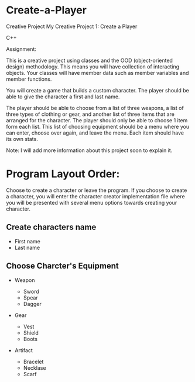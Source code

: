 # Create-a-Player
Creative Project
My Creative Project 1: Create a Player

C++

Assignment:

This is a creative project using classes and the OOD (object-oriented design) methodology. 
This means you will have collection of interacting objects. 
Your classes will have member data such as member variables and member functions.

You will create a game that builds a custom character. The player should be able to give the character a first and last name. 

The player should be able to choose from a list of three weapons, a list of three types of clothing or gear, 
and another list of three items that are arranged for the character. The player should only be able to choose 1 item form each list. 
This list of choosing equipment should be a menu where you can enter, choose over again, and leave the menu. Each item should have its own stats.  

Note: I will add more information about this project soon to explain it.

<h1> Program Layout Order: </h1>
<p> Choose to create a character or leave the program. If you choose to create a character, you
	will enter the character creator implementation file where you will be presented with several
menu options towards creating your character. </p>

<h2> Create characters name </h2>
<ul>
	<li> First name </li>
	<li> Last name </li>
</ul>

<h2> Choose Charcter's Equipment </h2>
<ul>
	<li> Weapon </li>
	<ul>
		<li> Sword </li>
		<li> Spear </li>
		<li> Dagger </li>
	</ul>
</ul>

<ul>
	<li> Gear </li>
	<ul>
		<li> Vest </li>
		<li> Shield </li>
		<li> Boots </li>
	</ul>
</ul>

<ul>
	<li> Artifact </li>
	<ul>
		<li> Bracelet </li>
		<li> Necklase </li>
		<li> Scarf </li>
	</ul>
</ul>

